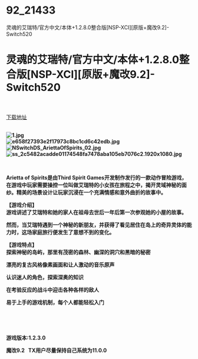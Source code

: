 # 92_21433
灵魂的艾瑞特/官方中文/本体+1.2.8.0整合版[NSP-XCI][原版+魔改9.2]-Switch520
# 灵魂的艾瑞特/官方中文/本体+1.2.8.0整合版[NSP-XCI][原版+魔改9.2]-Switch520
 <br/></br>
[下载地址](https://www.switch520.cc/article/21433 "下载地址")
<br/></br>

<p><strong><img title="1.jpg" src="https://www.switch520.cc/muke_img/2021_08_20_ab168995e4a4a.jpg" alt="1.jpg"></strong><br>
<strong><img title="e658f27393e2f17973c8bc1cd6c42edb.jpg" src="https://www.switch520.cc/muke_img/2021_08_20_da81199b829e4.jpg" alt="e658f27393e2f17973c8bc1cd6c42edb.jpg"></strong><br>
<strong><img title="NSwitchDS_AriettaOfSpirits_02.jpg" src="https://www.switch520.cc/muke_img/2021_08_20_9e0aed43906ca.jpg" alt="NSwitchDS_AriettaOfSpirits_02.jpg"></strong><br>
<strong><img title="ss_2c5482acadde01174548fa7478aba105eb7076c2.1920x1080.jpg" src="https://www.switch520.cc/muke_img/2021_08_20_22b24a0b252ea.jpg" alt="ss_2c5482acadde01174548fa7478aba105eb7076c2.1920x1080.jpg">&nbsp;</strong></p>
<p>&nbsp;</p>
<p><strong>Arietta of Spirits是由Third Spirit Games开发制作发行的一款动作冒险游戏，在游戏中玩家需要操控一位叫做艾瑞特的小女孩在旅程之中，揭开灵域神秘的面纱。精美的场景设计让玩家沉浸在一个充满情感和意外曲折的故事中。</strong></p>
<p><strong>【游戏介绍】</strong><br>
<strong>游戏讲述了艾瑞特和她的家人在祖母去世后一年后第一次参观她的小屋的故事。</strong></p>
<p><strong>然而，当艾瑞特遇到一个神秘的新朋友，并获得了看见居住在岛上的奇异灵体的能力时，这场家庭旅行便发生了意想不到的变化。</strong></p>
<p><strong>【游戏特点】</strong><br>
<strong>探索神秘的岛屿，那里有茂密的森林、幽深的洞穴和黑暗的秘密</strong></p>
<p><strong>漂亮的复古风格像素画面和让人激动的音乐原声</strong></p>
<p><strong>认识迷人的角色，探索深奥的知识</strong></p>
<p><strong>在考验反应的战斗中迎击各种各样的敌人</strong></p>
<p><strong>易于上手的游戏机制，每个人都能轻松入门</strong></p>
<p>&nbsp;</p>
<p>&nbsp;</p>
<p><strong>游戏版本:1.2.3.0</strong></p>
<p><strong>魔改9.2 &nbsp;&nbsp;TX用户尽量保持自己系统为11.0.0</strong></p>
